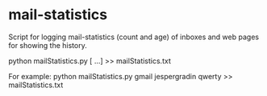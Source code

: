 mail-statistics
===============

Script for logging mail-statistics (count and age) of inboxes and web pages for showing the history.

python mailStatistics.py [<name> <username> <password>...] >> mailStatistics.txt

For example:
python mailStatistics.py gmail jespergradin qwerty >> mailStatistics.txt
